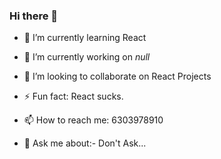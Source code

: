 ### Hi there 👋

- 🌱 I’m currently learning React

- 🔭 I’m currently working on *null*

- 👯 I’m looking to collaborate on React Projects

- ⚡ Fun fact: React sucks.

- 📫 How to reach me: 6303978910

- 💬 Ask me about:- Don't Ask...
<!--
**sk-ismail/sk-ismail** is a ✨ _special_ ✨ repository because its `README.md` (this file) appears on your GitHub profile.

Here are some ideas to get you started:




- 🤔 I’m looking for help with ...


- 😄 Pronouns: ...

-->
